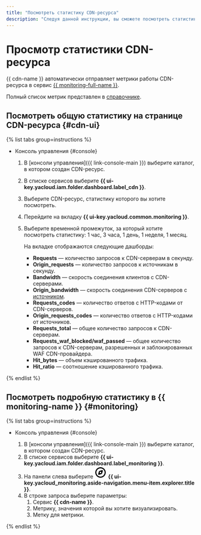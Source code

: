 ```yaml
---
title: "Посмотреть статистику CDN-ресурса"
description: "Следуя данной инструкции, вы сможете посмотреть статистику CDN-ресурса."
---
```


# Просмотр статистики CDN-ресурса

{{ cdn-name }} автоматически отправляет метрики работы CDN-ресурса в сервис [{{ monitoring-full-name }}](../../../monitoring/).

Полный список метрик представлен в [справочнике](../../metrics.md).

## Посмотреть общую статистику на странице CDN-ресурса {#cdn-ui}

{% list tabs group=instructions %}

- Консоль управления {#console}

  1. В [консоли управления]({{ link-console-main }}) выберите каталог, в котором создан CDN-ресурс.
  1. В списке сервисов выберите **{{ ui-key.yacloud.iam.folder.dashboard.label_cdn }}**.
  1. Выберите CDN-ресурс, статистику которого вы хотите посмотреть.
  1. Перейдите на вкладку **{{ ui-key.yacloud.common.monitoring }}**.
  1. Выберите временной промежуток, за который хотите посмотреть статистику: 1 час, 3 часа, 1 день, 1 неделя, 1 месяц.

      На вкладке отображаются следующие дашборды:

      * **Requests** — количество запросов к CDN-серверам в секунду.
      * **Origin_requests** — количество запросов к источникам в секунду.
      * **Bandwidth** — скорость соединения клиентов с CDN-серверами.
      * **Origin_bandwidth** — скорость соединения CDN-серверов с [источником](../../concepts/origins.md).
      * **Requests_codes** — количество ответов с HTTP-кодами от CDN-серверов.
      * **Origin_requests_codes** — количество ответов с HTTP-кодами от источников.
      * **Requests_total** — общее количество запросов к CDN-серверам.
      * **Requests_waf_blocked/waf_passed** — общее количество запросов к CDN-серверам, разрешенных и заблокированных WAF CDN-провайдера.
      * **Hit_bytes** — объем кэшированного трафика.
      * **Hit_ratio** — соотношение кэшированного трафика.

{% endlist %}

## Посмотреть подробную статистику в {{ monitoring-name }} {#monitoring}

{% list tabs group=instructions %}

- Консоль управления {#console}

  1. В [консоли управления]({{ link-console-main }}) выберите каталог, в котором создан CDN-ресурс.
  1. В списке сервисов выберите **{{ ui-key.yacloud.iam.folder.dashboard.label_monitoring }}**.
  1. На панели слева выберите ![image](../../../_assets/monitoring/concepts/visualization/legend-goto-chart.svg) **{{ ui-key.yacloud_monitoring.aside-navigation.menu-item.explorer.title }}**.
  1. В строке запроса выберите параметры:
      1. Сервис **{{ cdn-name }}**.
      1. Метрику, значения которой вы хотите визуализировать.
      1. Метку для метрики.

{% endlist %}